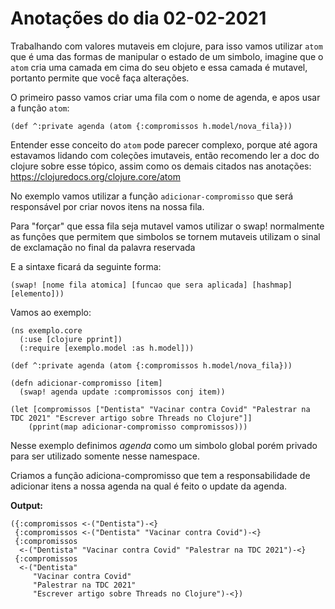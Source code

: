 # Anotações do dia 02-02-2021

Trabalhando com valores mutaveis em clojure, para isso vamos utilizar ````atom```` que é uma das formas de manipular o estado de um simbolo, imagine que o ````atom```` cria uma camada em cima do seu objeto e essa camada é mutavel, portanto permite que você faça alterações.

O primeiro passo vamos criar uma fila com o nome de agenda, e apos usar a função ````atom````:

```
(def ^:private agenda (atom {:compromissos h.model/nova_fila}))
```

Entender esse conceito do ````atom```` pode parecer complexo, porque até agora estavamos lidando com coleções imutaveis, então recomendo ler a doc do clojure sobre esse tópico, assim como os demais citados nas anotações: 
https://clojuredocs.org/clojure.core/atom

No exemplo vamos utilizar a função ````adicionar-compromisso```` que será responsável por criar novos itens na nossa fila.

Para "forçar" que essa fila seja mutavel vamos utilizar o swap! normalmente as funções que permitem que simbolos se tornem mutaveis utilizam o sinal de exclamação no final da palavra reservada

E a sintaxe ficará da seguinte forma: 

```(swap! [nome fila atomica] [funcao que sera aplicada] [hashmap] [elemento]))```

Vamos ao exemplo: 

```
(ns exemplo.core
  (:use [clojure pprint])
  (:require [exemplo.model :as h.model]))

(def ^:private agenda (atom {:compromissos h.model/nova_fila}))

(defn adicionar-compromisso [item]
  (swap! agenda update :compromissos conj item))

(let [compromissos ["Dentista" "Vacinar contra Covid" "Palestrar na TDC 2021" "Escrever artigo sobre Threads no Clojure"]]
    (pprint(map adicionar-compromisso compromissos)))

```
Nesse exemplo definimos *agenda* como um simbolo global porém privado para ser utilizado somente nesse namespace.

Criamos a função adiciona-compromisso que tem a responsabilidade de adicionar itens a nossa agenda na qual é feito o update da agenda. 

**Output:**
```
({:compromissos <-("Dentista")-<}
 {:compromissos <-("Dentista" "Vacinar contra Covid")-<}
 {:compromissos
  <-("Dentista" "Vacinar contra Covid" "Palestrar na TDC 2021")-<}
 {:compromissos
  <-("Dentista"
     "Vacinar contra Covid"
     "Palestrar na TDC 2021"
     "Escrever artigo sobre Threads no Clojure")-<})
```